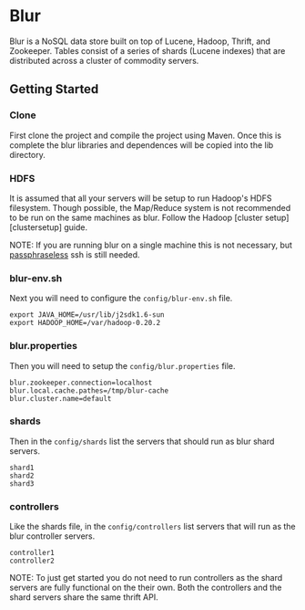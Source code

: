 Blur
====

Blur is a NoSQL data store built on top of Lucene, Hadoop, Thrift, and Zookeeper.  Tables consist of a series of shards (Lucene indexes) that are distributed across a cluster of commodity servers.

Getting Started
----

### Clone

First clone the project and compile the project using Maven.  Once this is complete the blur libraries and dependences will be copied into the lib directory.

### HDFS

It is assumed that all your servers will be setup to run Hadoop's HDFS filesystem.  Though possible, the Map/Reduce system is not recommended to be run on the same machines as blur.  Follow the Hadoop [cluster setup][clustersetup] guide.

NOTE: If you are running blur on a single machine this is not necessary, but [passphraseless][single_node] ssh is still needed.

### blur-env.sh

Next you will need to configure the `config/blur-env.sh` file.

    export JAVA_HOME=/usr/lib/j2sdk1.6-sun
    export HADOOP_HOME=/var/hadoop-0.20.2

### blur.properties

Then you will need to setup the `config/blur.properties` file.

    blur.zookeeper.connection=localhost
    blur.local.cache.pathes=/tmp/blur-cache
    blur.cluster.name=default

### shards

Then in the `config/shards` list the servers that should run as blur shard servers.

    shard1
    shard2
    shard3

### controllers

Like the shards file, in the `config/controllers` list servers that will run as the blur controller servers.

    controller1
    controller2

NOTE: To just get started you do not need to run controllers as the shard servers are fully functional on the their own.  Both the controllers and the shard servers share the same thrift API.


[cluster setup]: http://hadoop.apache.org/common/docs/r0.20.203.0/cluster_setup.html
[single_node]: http://hadoop.apache.org/common/docs/r0.20.203.0/single_node_setup.html#Setup+passphraseless